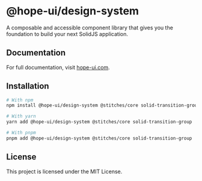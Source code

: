 # @hope-ui/design-system

A composable and accessible component library that gives you the foundation to build your next SolidJS application.

## Documentation

For full documentation, visit [hope-ui.com](https://hope-ui.com/).

## Installation

```sh
# With npm
npm install @hope-ui/design-system @stitches/core solid-transition-group

# With yarn
yarn add @hope-ui/design-system @stitches/core solid-transition-group

# With pnpm
pnpm add @hope-ui/design-system @stitches/core solid-transition-group
```

## License

This project is licensed under the MIT License.
